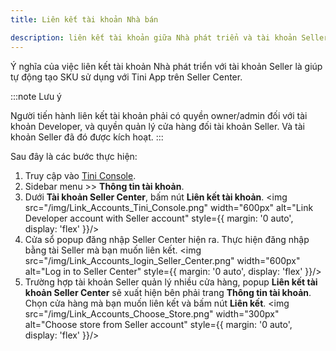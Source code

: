 ```yaml
---
title: Liên kết tài khoản Nhà bán

description: liên kết tài khoản giữa Nhà phát triển và tài khoản Seller; thanh toán với Tiki.
---
```


Ý nghĩa của việc liên kết tài khoản Nhà phát triển với tài khoản Seller là giúp tự động tạo SKU sử dụng với Tini App trên Seller Center.

:::note Lưu ý

Người tiến hành liên kết tài khoản phải có quyền owner/admin đối với tài khoản Developer, và quyền quản lý cửa hàng đối tài khoản Seller. Và tài khoản Seller đã đó được kích hoạt.
:::

Sau đây là các bước thực hiện:

1. Truy cập vào [Tini Console](https://developer.tiki.vn/apps).
2. Sidebar menu >> **Thông tin tài khoản**.
3. Dưới **Tài khoản Seller Center**, bấm nút **Liên kết tài khoản**.
   <img src="/img/Link_Accounts_Tini_Console.png" width="600px" alt="Link Developer account with Seller account" style={{ margin: '0 auto', display: 'flex' }}/>
4. Cửa sổ popup đăng nhập Seller Center hiện ra. Thực hiện đăng nhập bằng tài Seller mà bạn muốn liên kết.
   <img src="/img/Link_Accounts_login_Seller_Center.png" width="600px" alt="Log in to Seller Center" style={{ margin: '0 auto', display: 'flex' }}/> 
5. Trường hợp tài khoản Seller quản lý nhiều cửa hàng, popup **Liên kết tài khoản Seller Center** sẽ xuất hiện bên phải trang **Thông tin tài khoản**. Chọn cửa hàng mà bạn muốn liên kết và bấm nút **Liên kết**. 
   <img src="/img/Link_Accounts_Choose_Store.png" width="300px" alt="Choose store from Seller account" style={{ margin: '0 auto', display: 'flex' }}/>
